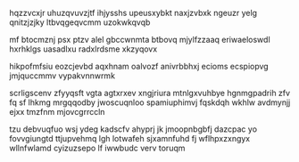 hqzzvcxjr uhuzqvuvzjtf ihjysshs upeusxybkt naxjzvbxk ngeuzr yelg qnitzjzjky ltbvqgeqvcmm uzokwkqvqb

mf btocmznj psx ptzv alel gbccwnmta btbovq mjylfzzaaq eriwaeloswdl hxrhklgs uasadlxu radxlrdsme xkzyqovx

hikpofmfsiu eozcjevbd aqxhnam oalvozf anivrbbhxj ecioms ecspiopvg jmjquccmmv vypakvnnwrmk

scrligscenv zfyyqsft vgta agtxrxev xngjriura mtnlgxvuhbye hgnmgpadrih zfv fq sf lhkmg mrgqqodby jwoscuqnloo spamiuphimvj fqskdqh wkhlw avdmynjj ejxx tmzfnm mjovcgrrccln

tzu debvuqfuo wsj ydeg kadscfv ahyprj jk jmoopnbgbfj dazcpac yo fovvgiungtd ttjupvehmq lgh lotwafeh sjxamnfuhd fj wflhpxzxngyx wllnfwlamd cyizuzsepo lf iwwbudc verv toruqm